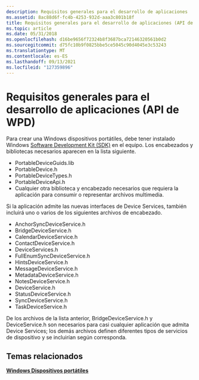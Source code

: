 ```yaml
---
description: Requisitos generales para el desarrollo de aplicaciones
ms.assetid: 8ac88d6f-fc4b-4253-932d-aaa3c801b18f
title: Requisitos generales para el desarrollo de aplicaciones (API de WPD)
ms.topic: article
ms.date: 05/31/2018
ms.openlocfilehash: d16be9656f72324b8f3687bca72146320561b0d2
ms.sourcegitcommit: d75fc10b9f0825bbe5ce5045c90d4045e3c53243
ms.translationtype: MT
ms.contentlocale: es-ES
ms.lasthandoff: 09/13/2021
ms.locfileid: "127359896"
---
```

# <a name="general-requirements-for-application-development-wpd-api"></a>Requisitos generales para el desarrollo de aplicaciones (API de WPD)

Para crear una Windows dispositivos portátiles, debe tener instalado Windows [Software Development Kit (SDK)](https://developer.microsoft.com/windows/downloads) en el equipo. Los encabezados y bibliotecas necesarios aparecen en la lista siguiente.

-   PortableDeviceGuids.lib
-   PortableDevice.h
-   PortableDeviceTypes.h
-   PortableDeviceApi.h
-   Cualquier otra biblioteca y encabezado necesarios que requiera la aplicación para consumir o representar archivos multimedia.

Si la aplicación admite las nuevas interfaces de Device Services, también incluirá uno o varios de los siguientes archivos de encabezado.

-   AnchorSyncDeviceService.h
-   BridgeDeviceService.h
-   CalendarDeviceService.h
-   ContactDeviceService.h
-   DeviceServices.h
-   FullEnumSyncDeviceService.h
-   HintsDeviceService.h
-   MessageDeviceService.h
-   MetadataDeviceService.h
-   NotesDeviceService.h
-   DeviceService.h
-   StatusDeviceService.h
-   SyncDeviceService.h
-   TaskDeviceService.h

De los archivos de la lista anterior, BridgeDeviceService.h y DeviceService.h son necesarios para casi cualquier aplicación que admita Device Services; los demás archivos definen diferentes tipos de servicios de dispositivo y se incluirían según corresponda.

## <a name="related-topics"></a>Temas relacionados

<dl> <dt>

[**Windows Dispositivos portátiles**](/windows/desktop/windows-portable-devices)
</dt> </dl>

 

 
